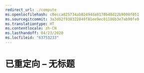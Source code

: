 ```yaml
---
redirect_url: ./compute
ms.openlocfilehash: c8ecca825734ab02494da8170b48d22b9000f051
ms.sourcegitcommit: 3a3d62f938322849f81ee9ec01186b3e7ab90fe0
ms.translationtype: HT
ms.contentlocale: zh-CN
ms.lasthandoff: 04/23/2020
ms.locfileid: "63753233"
---
```

# <a name="redirected--no-title"></a>已重定向 – 无标题